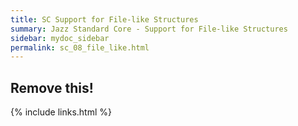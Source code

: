 ```yaml
---
title: SC Support for File-like Structures
summary: Jazz Standard Core - Support for File-like Structures
sidebar: mydoc_sidebar
permalink: sc_08_file_like.html
---
```


## Remove this!

{% include links.html %}
